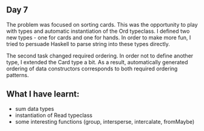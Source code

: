 ## Day 7

The problem was focused on sorting cards. This was the opportunity to play with types and automatic instantiation of the Ord typeclass. I defined two new types - one for cards and one for hands. In order to make more fun, I tried to persuade Haskell to parse string into these types directly.

The second task changed required ordering. In order not to define another type, I extended the Card type a bit. As a result, automatically generated ordering of data constructors corresponds to both required ordering patterns.

## What I have learnt:

- sum data types
- instantiation of Read typeclass
- some interesting functions (group, intersperse, intercalate, fromMaybe)

